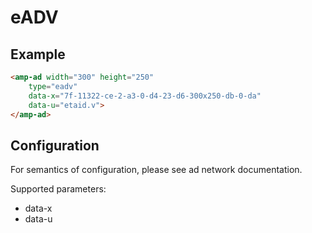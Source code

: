 <!---
Copyright 2015 The AMP HTML Authors. All Rights Reserved.

Licensed under the Apache License, Version 2.0 (the "License");
you may not use this file except in compliance with the License.
You may obtain a copy of the License at

      http://www.apache.org/licenses/LICENSE-2.0

Unless required by applicable law or agreed to in writing, software
distributed under the License is distributed on an "AS-IS" BASIS,
WITHOUT WARRANTIES OR CONDITIONS OF ANY KIND, either express or implied.
See the License for the specific language governing permissions and
limitations under the License.
-->

# eADV

## Example

```html
<amp-ad width="300" height="250"
    type="eadv"
    data-x="7f-11322-ce-2-a3-0-d4-23-d6-300x250-db-0-da"
    data-u="etaid.v">
</amp-ad>
```

## Configuration

For semantics of configuration, please see ad network documentation.

Supported parameters:

- data-x
- data-u
